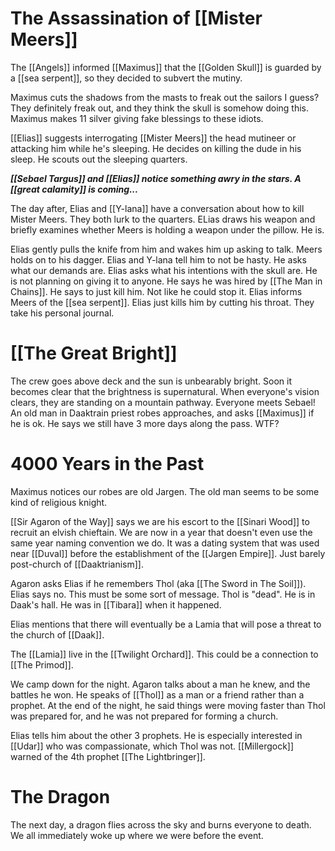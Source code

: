# The Assassination of [[Mister Meers]]
The [[Angels]] informed [[Maximus]] that the [[Golden Skull]] is guarded by a [[sea serpent]], so they decided to subvert the mutiny.

Maximus cuts the shadows from the masts to freak out the sailors I guess? They definitely freak out, and they think the skull is somehow doing this. Maximus makes 11 silver giving fake blessings to these idiots.

[[Elias]] suggests interrogating [[Mister Meers]] the head mutineer or attacking him while he's sleeping. He decides on killing the dude in his sleep. He scouts out the sleeping quarters.

***[[Sebael Targus]] and [[Elias]] notice something awry in the stars. A [[great calamity]] is coming...***

The day after, Elias and [[Y-lana]] have a conversation about how to kill Mister Meers. They both lurk to the quarters. ELias draws his weapon and briefly examines whether Meers is holding a weapon under the pillow. He is.

Elias gently pulls the knife from him and wakes him up asking to talk. Meers holds on to his dagger. Elias and Y-lana tell him to not be hasty. He asks what our demands are. Elias asks what his intentions with the skull are. He is not planning on giving it to anyone. He says he was hired by [[The Man in Chains]]. He says to just kill him. Not like he could stop it. Elias informs Meers of the [[sea serpent]]. Elias just kills him by cutting his throat. They take his personal journal.
# [[The Great Bright]]
The crew goes above deck and the sun is unbearably bright. Soon it becomes clear that the brightness is supernatural. When everyone's vision clears, they are standing on a mountain pathway. Everyone meets Sebael! An old man in Daaktrain priest robes approaches, and asks [[Maximus]] if he is ok. He says we still have 3 more days along the pass. WTF?
# 4000 Years in the Past
Maximus notices our robes are old Jargen. The old man seems to be some kind of religious knight.

[[Sir Agaron of the Way]] says we are his escort to the [[Sinari Wood]] to recruit an elvish chieftain. We are now in a year that doesn't even use the same year naming convention we do. It was a dating system that was used near [[Duval]] before the establishment of the [[Jargen Empire]]. Just barely post-church of [[Daaktrianism]].

Agaron asks Elias if he remembers Thol (aka [[The Sword in The Soil]]). Elias says no. This must be some sort of message. Thol is "dead". He is in Daak's hall. He was in [[Tibara]] when it happened.

Elias mentions that there will eventually be a Lamia that will pose a threat to the church of [[Daak]]. 

The [[Lamia]] live in the [[Twilight Orchard]]. This could be a connection to [[The Primod]].

We camp down for the night. Agaron talks about a man he knew, and the battles he won. He speaks of [[Thol]] as a man or a friend rather than a prophet. At the end of the night, he said things were moving faster than Thol was prepared for, and he was not prepared for forming a church. 

Elias tells him about the other 3 prophets. He is especially interested in [[Udar]] who was compassionate, which Thol was not. [[Millergock]] warned of the 4th prophet [[The Lightbringer]].

# The Dragon
The next day, a dragon flies across the sky and burns everyone to death. We all immediately woke up where we were before the event. 